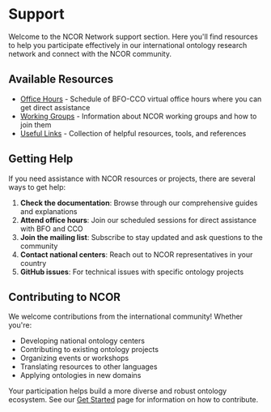 # Support

Welcome to the NCOR Network support section. Here you'll find resources to help you participate effectively in our international ontology research network and connect with the NCOR community.

## Available Resources

- [Office Hours](https://ncor-network.org/docs/events/office-hours) - Schedule of BFO-CCO virtual office hours where you can get direct assistance
- [Working Groups](https://ncor-network.org/docs/events/working-groups) - Information about NCOR working groups and how to join them
- [Useful Links](useful-links) - Collection of helpful resources, tools, and references

## Getting Help

If you need assistance with NCOR resources or projects, there are several ways to get help:

1. **Check the documentation**: Browse through our comprehensive guides and explanations
2. **Attend office hours**: Join our scheduled sessions for direct assistance with BFO and CCO
3. **Join the mailing list**: Subscribe to stay updated and ask questions to the community
4. **Contact national centers**: Reach out to NCOR representatives in your country
5. **GitHub issues**: For technical issues with specific ontology projects

## Contributing to NCOR

We welcome contributions from the international community! Whether you're:
- Developing national ontology centers
- Contributing to existing ontology projects
- Organizing events or workshops
- Translating resources to other languages
- Applying ontologies in new domains

Your participation helps build a more diverse and robust ontology ecosystem. See our [Get Started](/docs/get-started) page for information on how to contribute. 
